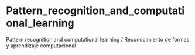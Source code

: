 # Pattern_recognition_and_computational_learning
Pattern recognition and computational learning / Reconocimiento de formas y  aprendizaje computacional
